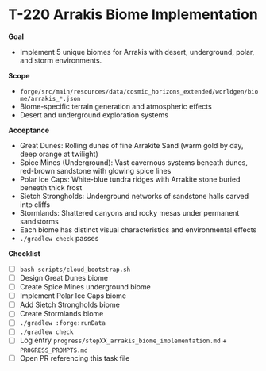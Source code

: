 # T-220 Arrakis Biome Implementation

**Goal**

- Implement 5 unique biomes for Arrakis with desert, underground, polar, and storm environments.

**Scope**

- `forge/src/main/resources/data/cosmic_horizons_extended/worldgen/biome/arrakis_*.json`
- Biome-specific terrain generation and atmospheric effects
- Desert and underground exploration systems

**Acceptance**

- Great Dunes: Rolling dunes of fine Arrakite Sand (warm gold by day, deep orange at twilight)
- Spice Mines (Underground): Vast cavernous systems beneath dunes, red-brown sandstone with glowing spice lines
- Polar Ice Caps: White-blue tundra ridges with Arrakite stone buried beneath thick frost
- Sietch Strongholds: Underground networks of sandstone halls carved into cliffs
- Stormlands: Shattered canyons and rocky mesas under permanent sandstorms
- Each biome has distinct visual characteristics and environmental effects
- `./gradlew check` passes

**Checklist**

- [ ] `bash scripts/cloud_bootstrap.sh`
- [ ] Design Great Dunes biome
- [ ] Create Spice Mines underground biome
- [ ] Implement Polar Ice Caps biome
- [ ] Add Sietch Strongholds biome
- [ ] Create Stormlands biome
- [ ] `./gradlew :forge:runData`
- [ ] `./gradlew check`
- [ ] Log entry `progress/stepXX_arrakis_biome_implementation.md` + `PROGRESS_PROMPTS.md`
- [ ] Open PR referencing this task file
